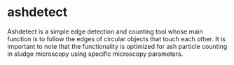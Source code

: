 # ashdetect
Ashdetect is a simple edge detection and counting tool whose main function is to follow the edges of circular objects that touch each other. It is important to note that the functionality is optimized for ash particle counting in sludge microscopy using specific microscopy parameters.
